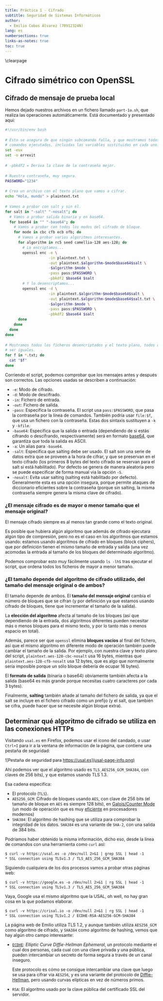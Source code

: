 ```yaml
---
title: Práctica 1 - Cifrado
subtitle: Seguridad de Sistemas Informáticos
author:
  - Emilio Cobos Álvarez (70912324N)
lang: es
numbersections: true
links-as-notes: true
toc: true
---
```


\clearpage

# Cifrado simétrico con OpenSSL

## Cifrado de mensaje de prueba local

Hemos dejado nuestros archivos en un fichero llamado `part-1a.sh`, que realiza
las operaciones automáticamente. Está documentado y presentado aquí:

```bash
#!/usr/bin/env bash

# Esto se asegura de que ningún subcomando falla, y que mostramos todos los
# comandos ejecutados, incluidas las variables sustituidas en cada uno.
set -eux
set -o errexit

# -pbkdf2 = Deriva la clave de la contraseña mejor.

# Nuestra contraseña, muy segura.
PASSWORD="1234"

# Crea un archivo con el texto plano que vamos a cifrar.
echo "Hola, mundo" > plaintext.txt

# Vamos a probar con salt y sin él.
for salt in "-salt" "-nosalt"; do
  # Vamos a probar salida binaria y en base64.
  for base64 in "" "-base64"; do
    # Vamos a probar con todos los modos del cifrado de bloque.
    for mode in cbc cfb ecb ofb; do
      # Vamos a probar varios algoritmos interesantes.
      for algorithm in rc5 seed camellia-128 aes-128; do
        # Lo encriptamos...
        openssl enc -e \
                    -in plaintext.txt \
                    -out plaintext.$algorithm-$mode$base64$salt \
                    -$algorithm-$mode \
                    -pass pass:$PASSWORD \
                    -pbkdf2 $base64 $salt
        # Y lo desencriptamos...
        openssl enc -d \
                    -in plaintext.$algorithm-$mode$base64$salt \
                    -out plaintext.$algorithm-$mode$base64$salt.txt \
                    -$algorithm-$mode \
                    -pass pass:$PASSWORD \
                    -pbkdf2 $base64 $salt
      done
    done
  done
done

# Mostramos todos los ficheros desencriptados y el texto plano, todos deberían
# ser iguales.
for f in *.txt; do
  cat "$f"
done
```

Corriendo el script, podemos comprobar que los mensajes antes y después son
correctos. Las opciones usadas se describen a continuación:

 * `-e`: Modo de cifrado.
 * `-d`: Modo de descifrado.
 * `-in`: Fichero de entrada.
 * `-out`: Fichero de salida.
 * `-pass`: Especifica la contraseña. El script usa `pass:$PASSWORD`, que pasa
   la contraseña por la línea de comandos. También podría usar `file:$f`, que
   usa un fichero con la contraseña. Estas dos sintaxis sustituyen a `-k`
   y `-kfile`.
 * `-base64`: Especifica que la salida o entrada (dependiendo de si estás
   cifrando o descifrando, respectivamente) será en formato
   [base64](https://en.wikipedia.org/wiki/Base64), que garantiza que toda la
   salida es ASCII.
 * `-a`: Un alias para `-base64`.
 * `-salt`: Especifica que salting debe ser usado. El salt son una serie de
   datos extra que se proveen a la hora de cifrar, y que se preservan en el
   texto cifrado (los primeros 8 bytes del texto cifrado se reservan para el
   salt si está habilitado). Por defecto se genera de manera aleatoria pero se
   puede especificar de forma manual via la opción `-S`.
 * `-nosalt`: Evita usar salting (salting está habilitado por defecto).
   Generalmente esta es una opción insegura, porque permite ataques de
   diccionario eficientes sobre la contraseña (porque sin salting, la misma
   contraseña siempre genera la misma clave de cifrado).

### ¿El mensaje cifrado es de mayor o menor tamaño que el mensaje original?

El mensaje cifrado siempre es al menos tan grande como el texto original.

Es posible que hubiera algún algoritmo que además de cifrado ejecutara algún
tipo de compresión, pero no es el caso en los algoritmos que estamos usando:
estamos usando algoritmos de cifrado en bloques (block ciphers), que por
definición tienen el mismo tamaño de entrada y salida (una vez acomodas la
entrada al tamaño de los bloques del determinado algoritmo).

Podemos comprobar esto muy fácilmente usando `ls -lhS` tras ejecutar el
script, que ordena todos los ficheros de mayor a menor tamaño.

### ¿El tamaño depende del algoritmo de cifrado utilizado, del tamaño del mensaje original o de ambos?

El tamaño depende de ambos. El **tamaño del mensaje original** cambia el número
de bloques que se cifran (y por definición ya que estamos usando cifrado de
bloques, tiene que incrementar el tamaño de la salida).

La **elección del algoritmo** afecta al tamaño de los bloques (así que
dependiendo de la entrada, dos algoritmos diferentes pueden necesitar más
o menos bloques para el mismo texto, y por lo tanto más o menos espacio en
  total).

Además, parece ser que `openssl` elimina **bloques vacíos** al final del
fichero, así que el mismo algoritmo en diferente modo de operación también puede
cambiar el tamaño de la salida. Por ejemplo, con nuestra clave y texto plano del
script, `plaintext.aes-128-cbc-nosalt` usa 16 bytes, mientras que
`plaintext.aes-128-cfb-nosalt` usa 12 bytes, que es algo que normalmente sería
imposible porque un sólo bloque debería de ocupar 16 bytes).

El **formato de salida** (binaria o base64) obviamente también afecta a la salida
(base64 es más grande porque necesitas cuatro caracteres por cada 3 bytes).

Finalmente, **salting** también añade al tamaño del fichero de salida, ya que el
salt se incluye en el fichero cifrado como un prefijo (y el salt, que también se
cifra, puede hacer que se necesite algún bloque extra).

## Determinar qué algoritmo de cifrado se utiliza en las conexiones HTTPs

Visitando `usal.es` en Firefox, podemos usar el icono del candado, o usar
`Ctrl+I` para ir a la ventana de información de la página, que contiene una
pestaña de seguridad:

![Pestaña de seguridad para https://usal.es](usal-page-info.png)

Ahí podemos ver que el algoritmo usado es `TLS_AES256_GCM_SHA384`, con claves de
256 bits), y que estamos usando TLS 1.3.

Esa cadena especifica:

 * El protocolo (`TLS`).
 * `AES256_GCM`: Cifrado de bloques usando `AES`, con clave de 256 bits (el
   tamaño de bloque en `AES` es siempre 128 bits), en
   [Galois/Counter Mode](https://en.wikipedia.org/wiki/Galois/Counter_Mode) (un
   modo de operación que es muy
   [eficiente](https://crypto.stanford.edu/RealWorldCrypto/slides/gueron.pdf) en
   procesadores modernos)
 * `SHA384`: El algoritmo de hashing que se utiliza para comprobar la integridad
   de los datos. `SHA384` es una variante de `SHA-2`, con una salida de 384
   bits.

Podríamos haber obtenido la misma información, dicho eso, desde la línea de
comandos con una herramienta como `curl` así:

```
$ curl -v https://usal.es -o /dev/null 2>&1 | grep SSL | head -1
* SSL connection using TLSv1.3 / TLS_AES_256_GCM_SHA384
```

Siguiendo cualquiera de los dos procesos vamos a probar otras páginas web:

```
$ curl -v https://google.es -o /dev/null 2>&1 | rg SSL | head -1
* SSL connection using TLSv1.3 / TLS_AES_256_GCM_SHA384
```

Vaya, Google usa el mismo algoritmo que la USAL, oh well, no hay gran cosa en la
que podamos elaborar.

```
$ curl -v https://crisal.io -o /dev/null 2>&1 | rg SSL | head -1
* SSL connection using TLSv1.2 / ECDHE-RSA-AES256-GCM-SHA384
```

La página web de Emilio utiliza TLS 1.2, y aunque también utiliza `AES256_GCM`
como algoritmo de cifrado, y `SHA384` como algoritmo de hashing, vemos que hay
algún otro campo interesante:

 * [`ECDHE`](https://www.ecdhe.com/): *Elliptic Curve Diffie-Hellman Ephemeral*,
   un protocolo mediante el cual dos personas, cada cual con una clave privada
   y una pública, pueden intercambiar un secreto de forma segura a través de un
   canal inseguro.

   Este protocolo es cómo se consigue intercambiar una clave que luego se usa
   para cifrar via `AES256`, y es una variante del protocolo de
   [Diffie-Hellman](https://en.wikipedia.org/wiki/Diffie%E2%80%93Hellman_key_exchange),
   pero usando curvas elípticas en vez de números primos.

 * `RSA`: El algoritmo usado por la clave pública del certificado SSL del
   servidor.
